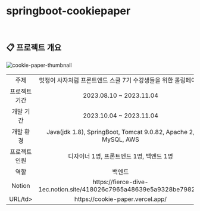 # springboot-cookiepaper
<br>

## :clipboard: 프로젝트 개요
![cookie-paper-thumbnail](https://github.com/dlagmlwls39/springboot-cookiepaper/assets/85548480/51961b30-aa2c-4e1c-b1f7-663d52aab138)
<br>

<table>
<tr align="center">
<td>주제</td>
<td>멋쟁이 사자처럼 프론트엔드 스쿨 7기 수강생들을 위한 롤링페이퍼</td>
</tr>
<tr align="center">
<td>프로젝트 기간</td>
<td>2023.08.10 ~ 2023.11.04</td>
</tr>
<tr align="center">
<td>개발 기간</td>
<td>2023.10.04 ~ 2023.11.04</td>
</tr>
<tr align="center">
<td>개발 환경</td>
<td>Java(jdk 1.8), SpringBoot, Tomcat 9.0.82, Apache 2, MySQL, AWS</td>
</tr>
<tr align="center">
<td>프로젝트 인원</td>
<td>디자이너 1명, 프론트엔드 1명, 백엔드 1명</td>
</tr>
<tr align="center">
<td>역할</td>
<td>백엔드</td>
</tr>
<tr align="center">
<td>Notion</td>
<td>https://fierce-dive-1ec.notion.site/418026c7965a48639e5a9328be79823b</td>
</tr>
<tr align="center">
<td>URL/td>
<td>https://cookie-paper.vercel.app/</td>
</tr>
</table>
